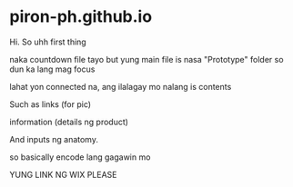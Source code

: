 # piron-ph.github.io
Hi. So uhh first thing

naka countdown file tayo but yung main file is nasa "Prototype" 
folder so dun ka lang mag focus

lahat yon connected na, ang ilalagay mo nalang is contents

Such as links (for pic)

information (details ng product)

And inputs ng anatomy.

so basically encode lang gagawin mo

YUNG LINK NG WIX PLEASE
